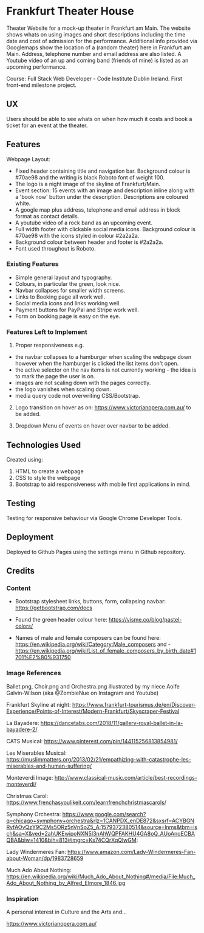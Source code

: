 # Frankfurt Theater House

Theater Website for a mock-up theater in Frankfurt am Main. 
The website shows whats on using images and short descriptions including the time date and cost of admission for the performance.
Additional info provided via Googlemaps show the location of a (random theater) here in Frankfurt am Main.
Address, telephone number and email address are also listed.
A Youtube video of an up and coming band (friends of mine) is listed as an upcoming performance.

Course: Full Stack Web Developer - Code Institute Dublin Ireland.
First front-end milestone project.

## UX
Users should be able to see whats on when how much it costs and book a ticket for an event at the theater.

## Features
Webpage Layout:
- Fixed header containing title and navigation bar. Background colour is #70ae98 and the writing is black Roboto font of weight 100.
- The logo is a night image of the skyline of Frankfurt/Main.
- Event section: 15 events with an image and description inline along with a 'book now' button under the description. Descriptions are coloured white.
- A google map plus address, telephone and email address in block format as contact details.
- A youtube video of a rock band as an upcoming event.
- Full width footer with clickable social media icons. Background colour is #70ae98 with the icons styled in colour #2a2a2a.
- Background colour between header and footer is #2a2a2a.
- Font used throughout is Roboto.

### Existing Features
- Simple general layout and typography.
- Colours, in particular the green, look nice.
- Navbar collapses for smaller width screens.
- Links to Booking page all work well.
- Social media icons and links working well.
- Payment buttons for PayPal and Stripe work well.
- Form on booking page is easy on the eye.

### Features Left to Implement

1. Proper responsiveness e.g. 
- the navbar collapses to a hamburger when scaling the webpage down however when the hamburger is clicked the list items don't open.
- the active selector on the nav items is not currently working - the idea is to mark the page the user is on.
- images are not scaling down with the pages correctly.
- the logo vanishes when scaling down.
- media query code not overwriting CSS/Bootstrap.

2. Logo transition on hover as on: https://www.victorianopera.com.au/ to be added. 

3. Dropdown Menu of events on hover over navbar to be added.

## Technologies Used

Created using:
1. HTML to create a webpage
2. CSS  to style the webpage
3. Bootstrap to aid responsiveness with mobile first applications in mind.

## Testing

Testing for responsive behaviour via Google Chrome Developer Tools.


## Deployment

Deployed to Github Pages using the settings menu in Github repository.

## Credits

### Content

- Bootstrap stylesheet links, buttons, form, collapsing navbar: https://getbootstrap.com/docs

- Found the green header colour here: https://visme.co/blog/pastel-colors/

- Names of male and female composers can be found here: https://en.wikipedia.org/wiki/Category:Male_composers and -https://en.wikipedia.org/wiki/List_of_female_composers_by_birth_date#1701%E2%80%931750



### Image References

Ballet.png, Choir.png and Orchestra.png illustrated by my niece Aoife Galvin-Wilson (aka @ZombieNue on Instagram and Youtube)

Frankfurt Skyline at night:
https://www.frankfurt-tourismus.de/en/Discover-Experience/Points-of-Interest/Modern-Frankfurt/Skyscraper-Festival

La Bayadere: https://dancetabs.com/2018/11/gallery-royal-ballet-in-la-bayadere-2/

CATS Musical: https://www.pinterest.com/pin/144115256813854981/ 

Les Miserables Musical: https://muslimmatters.org/2013/02/21/empathizing-with-catastrophe-les-miserables-and-human-suffering/

Monteverdi Image: http://www.classical-music.com/article/best-recordings-monteverdi/ 

Christmas Carol: https://www.frenchasyoulikeit.com/learnfrenchchristmascarols/

Symphony Orchestra: https://www.google.com/search?q=chicago+symphony+orchestra&rlz=1CANPDX_enDE872&sxsrf=ACYBGNRvfAOvQzY9C2Ms5ORz5nVnSoZ5_A:1579372380514&source=lnms&tbm=isch&sa=X&ved=2ahUKEwipoNXN5I3nAhWQPFAKHU4GA8oQ_AUoAnoECBAQBA&biw=1410&bih=813#imgrc=Ks74CQrXqQlwGM:

Lady Windermeres Fan: https://www.amazon.com/Lady-Windermeres-Fan-about-Woman/dp/1983728659

Much Ado About Nothing: https://en.wikipedia.org/wiki/Much_Ado_About_Nothing#/media/File:Much_Ado_About_Nothing_by_Alfred_Elmore_1846.jpg


### Inspiration
A personal interest in Culture and the Arts and...

https://www.victorianopera.com.au/